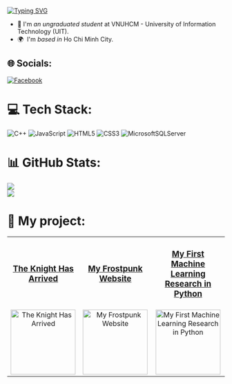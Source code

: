 <a href="https://git.io/typing-svg"><img src="https://readme-typing-svg.herokuapp.com?font=Figtree&size=30&duration=4000&pause=1000&color=3484F7&background=FD1AFF00&width=435&lines=Hello!;My+name+is+L%C3%AA+Ho%C3%A0ng+Vi%E1%BB%87t;Are+you+a+fan+of+Japan%3F;If+yes%2C+then+we're+kindred+spirits!;If+yes%2C+then+we're+kindred+spirits!" alt="Typing SVG" /></a>

- 🔭 I'm *an ungraduated student* at VNUHCM - University of Information Technology (UIT).
- 🌍  I'm *based in* Ho Chi Minh City.

## 🌐 Socials:
[![Facebook](https://img.shields.io/badge/Facebook-%231877F2.svg?logo=Facebook&logoColor=white)](https://facebook.com/rivaille.ackerman.3532)

# 💻 Tech Stack:
![C++](https://img.shields.io/badge/c++-%2300599C.svg?style=for-the-badge&logo=c%2B%2B&logoColor=white) ![JavaScript](https://img.shields.io/badge/javascript-%23323330.svg?style=for-the-badge&logo=javascript&logoColor=%23F7DF1E) ![HTML5](https://img.shields.io/badge/html5-%23E34F26.svg?style=for-the-badge&logo=html5&logoColor=white) ![CSS3](https://img.shields.io/badge/css3-%231572B6.svg?style=for-the-badge&logo=css3&logoColor=white) ![MicrosoftSQLServer](https://img.shields.io/badge/Microsoft%20SQL%20Server-CC2927?style=for-the-badge&logo=microsoft%20sql%20server&logoColor=white)
# 📊 GitHub Stats:
![](https://github-readme-stats.vercel.app/api?username=rivaille1704&theme=tokyonight&hide_border=true&include_all_commits=false&count_private=false)<br/>
![](https://github-readme-streak-stats.herokuapp.com/?user=rivaille1704&theme=tokyonight&hide_border=true)<br/>
# 🏹 My project:
<table style="border-collapse: collapse; width: 100%; text-align: center;">
  <tr style="vertical-align: middle;">
    <td>
        <a href=https://github.com/rivaille1704/The-Knight-Has-Arrived> <h3>The Knight Has Arrived</h3> </a>
    </td>
    <td>
        <a href=https://github.com/rivaille1704/My-Frostpunk-Website> <h3>My Frostpunk Website</h3> </a>
    </td>
    <td>
        <a href=https://github.com/rivaille1704/My-First-Machine-Learning-Research-in-Python> <h3>My First Machine Learning Research in Python</h3> </a>
    </td>
  </tr>
  <tr style="vertical-align: middle;">
    <td>
        <a href=https://github.com/rivaille1704/The-Knight-Has-Arrived> <img src="https://github.com/user-attachments/assets/978f1413-b8b6-4393-9156-3ad8a5ae1577" alt="The Knight Has Arrived" width="150"> </a>
    </td>
    <td>
        <a href=https://github.com/rivaille1704/My-Frostpunk-Website> <img src="https://github.com/user-attachments/assets/a68360d3-907a-4794-b158-668bc176500f" alt="My Frostpunk Website" width="150"> </a>
    </td>
    <td>
        <a href=https://github.com/rivaille1704/My-First-Machine-Learning-Research-in-Python> <img src="https://github.com/user-attachments/assets/296b9c47-6d9b-43ce-a673-357d32d2b44b" alt="My First Machine Learning Research in Python" width="150"> </a>
    </td>
  </tr>
</table>
